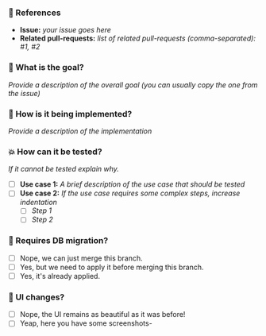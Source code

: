 ### :pushpin: References
* **Issue:** _your issue goes here_
* **Related pull-requests:** _list of related pull-requests (comma-separated): #1, #2_

### :tophat: What is the goal?

_Provide a description of the overall goal (you can usually copy the one from the issue)_

### :memo: How is it being implemented?

_Provide a description of the implementation_

### :boom: How can it be tested?

_If it cannot be tested explain why._

- [ ] **Use case 1:** _A brief description of the use case that should be tested_
- [ ] **Use case 2:** _If the use case requires some complex steps, increase indentation_
  - [ ] _Step 1_
  - [ ] _Step 2_

### :floppy_disk: Requires DB migration?

- [ ] Nope, we can just merge this branch.
- [ ] Yes, but we need to apply it before merging this branch.
- [ ] Yes, it's already applied.

### :art: UI changes?

- [ ] Nope, the UI remains as beautiful as it was before!
- [ ] Yeap, here you have some screenshots-
